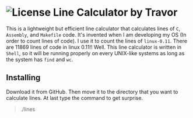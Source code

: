 # ![License](https://www.gnu.org/graphics/gplv3-88x31.png "GNU General Public License v3.0") Line Calculator by Travor

This is a lightweight but efficient line calculator that calculates lines of `C`, `Assembly`, and `Makefile` code. It's invented when I am developing my OS (In order to count lines of code). I use it to count the lines of `linux-0.11`. There are 11869 lines of code in linux 0.11!! Well. This line calculator is written in `Shell`, so it will be running properly on every UNIX-like systems as long as the system has `find` and `wc`.

## Installing

Download it from GitHub. Then move it to the directory that you want to calculate lines. At last type the command to get surprise.

> ./lines

